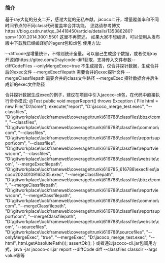 ### 简介
      
 基于ray大佬的分支二开，感谢大佬的无私奉献。jacoco二开，增量覆盖率和不同时间节点的不同class代码覆盖率合并功能。
 思路请参考博文https://blog.csdn.net/qq_34418450/article/details/135386280?spm=1001.2014.3001.5501
 这里不再赘述。
 如果大家不想编译，可以使用从发布版中下载我已经编译好的agent包和cli包
使用方法:

--diffcode是增量统计，不带则统计全量。可以自己生成这个数据，或者使用ray开源的https://gitee.com/Dray/code-diff获取，支持传入文件参数--diffCodeFiles
--onlyMergeExec=true 不生成报告，仅合并探针数据，生成合并后的exec文件 
--mergeExecfilepath 需要合并的exec探针文件
 --mergeClassfilepath 需要合并的class文件路径
 --mergeExec 探针数据合并后生成新的exec文件路径 

合并探针数据生成exec的例子，建议在项目中引入jacoco-cli包，在代码中直接执行命令模式: 
	@Test
	public void megerReport() throws Exception {
		File html = new File("D:\\home");
		execute("report", "D:\\jacoco_merge_test.exec", "--classfiles",
				"D:\\gitworkplace\\luckframeweb\\coverage\\trunk\\616788\\classfiles\\bbzx\\com",
				"--classfiles",
				"D:\\gitworkplace\\luckframeweb\\coverage\\trunk\\616788\\classfiles\\common\\com",
				"--classfiles",
				"D:\\gitworkplace\\luckframeweb\\coverage\\trunk\\616788\\classfiles\\reportsupport\\com",
				"--classfiles",
				"D:\\gitworkplace\\luckframeweb\\coverage\\trunk\\616788\\classfiles\\reportview\\com",
				"--classfiles",
				"D:\\gitworkplace\\luckframeweb\\coverage\\trunk\\616788\\classfiles\\website\\com",
				 "--mergeExecfilepath",
				 "D:\\gitworkplace\\luckframeweb\\coverage\\trunk\\616785_616788\\execfiles\\jacoco20240109165235.exec",
				 "--mergeClassfilepath",
				 "D:\\gitworkplace\\luckframeweb\\coverage\\trunk\\616788\\classfiles\\bbzx\\com",
				 "--mergeClassfilepath",
				 "D:\\gitworkplace\\luckframeweb\\coverage\\trunk\\616788\\classfiles\\reportview\\com",
				 "--mergeClassfilepath",
				 "D:\\gitworkplace\\luckframeweb\\coverage\\trunk\\616788\\classfiles\\common\\com",
				 "--mergeClassfilepath",
				 "D:\\gitworkplace\\luckframeweb\\coverage\\trunk\\616788\\classfiles\\reportsupport\\com",
				 "--mergeClassfilepath",
				 "D:\\gitworkplace\\luckframeweb\\coverage\\trunk\\616788\\classfiles\\website\\com",
				 "--sourcefiles",
				 "D:\\gitworkplace\\luckframeweb\\coverage\\trunk\\616788\\sourcefiles",
				 "--onlyMergeExec", "true",
				 "--mergeExec", "D:\\jacoco_merge_test.exec",
				"--html", html.getAbsolutePath());
		assertOk();
	}
或者通过jacoco-cli.jar包调用方式，java -jar  jacoco-cli.jar report --diffCode diff  --classfiles classdir --args value等等            
